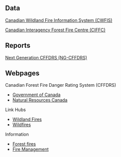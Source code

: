 ## Data
[Canadian Wildland Fire Information System (CWFIS)](https://cwfis.cfs.nrcan.gc.ca/home)

[Canadian Interagency Forest Fire Centre (CIFFC)](https://ciffc.ca)

## Reports
[Next Generation CFFDRS (NG-CFFDRS)](https://ostrnrcan-dostrncan.canada.ca/handle/1845/245411)

## Webpages

Canadian Forest Fire Danger Rating System (CFFDRS)

- [Government of Canada](https://natural-resources.canada.ca/our-natural-resources/forests/wildland-fires-insects-disturbances/canadian-forest-fire-danger-rating-system/14470)
- [Natural Resources Canada](https://cwfis.cfs.nrcan.gc.ca/background/summary/fdr)

Link Hubs

- [Wildland Fires](https://natural-resources.canada.ca/our-natural-resources/forests/wildland-fires-insects-disturbances/17598)
- [Wildfires](https://www.canada.ca/en/public-safety-canada/campaigns/wildfires.html)

Information

- [Forest fires](https://natural-resources.canada.ca/our-natural-resources/forests/wildland-fires-insects-disturbances/forest-fires/13143)
- [Fire Management](https://natural-resources.canada.ca/our-natural-resources/forests/wildland-fires-insects-disturbances/forest-fires/fire-management/13157)
